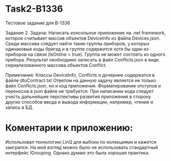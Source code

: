# Task2-B1336

Тестовое задание для B-1336

Задание 2.
  Задача:
    Написать консольное приложение на .net framework, которое считывает массив объектов DeviceInfo из файла Devices.json. Среди массива следует найти такие группы приборов, у которых одинаковые коды бригад и в группе содержится хотя бы один из приборов на связи (IsOnline = true). Группа не может состоять из одного прибора.
    Результат необходимо записать в файл Conflicts.json в виде сериализованного массива объектов Conflict.

  Примечание:
    Классы DeviceInfo, Conflicts и дочерние содержатся в файле dtoContract.txt
    Ответом на данную задачу является не только файл Conflicts.json, но и код приложения. 
    Форматирование отступов и переносов в json файле не требуется.
    При написании кода следует учесть дальнейшие перспективы развития приложения в сторону других способов ввода и вывода информации, например, чтение и запись в БД.
    
    
# Коментарии к приложению:

Использовал технологию  LinQ для выбоки по колекциями и кажется заигрался. На мой взгляд можно было не использовать стандартный интерфейс IGrouping.
Однако думаю это была хорошая практика. 

